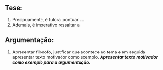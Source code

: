 ## Tese:

1. Precipuamente, é fulcral pontuar ....
2. Ademais, é imperativo ressaltar a 


## Argumentação:

1. Apresentar filósofo, justificar que acontece no tema e em seguida apresentar texto motivador como exemplo. ***Apresentar texto motivador como exemplo para a argumentação.***
